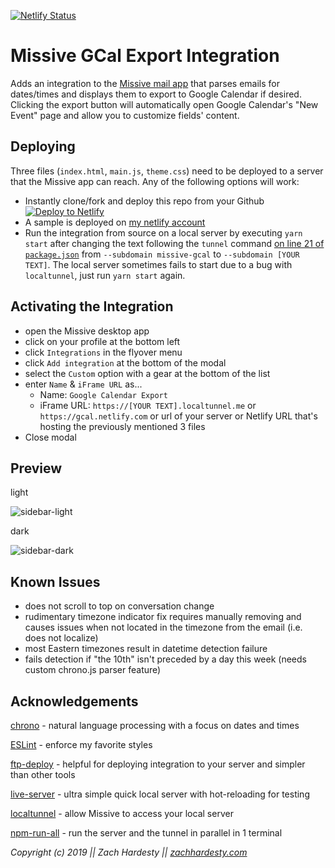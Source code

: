 [![Netlify Status](https://api.netlify.com/api/v1/badges/4e6ade71-be75-47ea-931e-71617ef1c9e0/deploy-status)](https://app.netlify.com/sites/gcal/deploys)

# Missive GCal Export Integration

Adds an integration to the [Missive mail app](https://missiveapp.com/) that parses emails for dates/times
and displays them to export to Google Calendar if desired. Clicking the export button will
automatically open Google Calendar's "New Event" page and allow you to customize fields' content.

## Deploying

Three files (`index.html`, `main.js`,
`theme.css`) need to be deployed to a server that the Missive app can reach. Any of the following
options will work:

- Instantly clone/fork and deploy this repo from your Github\
[![Deploy to Netlify](https://www.netlify.com/img/deploy/button.svg)](https://app.netlify.com/start/deploy?repository=https://github.com/zachhardesty7/missive-gcal-export-integration)
- A sample is deployed on [my netlify account](https://gcal.netlify.com/)
- Run the integration from source on a local server by executing `yarn
start` after changing the text following the `tunnel` command [on line 21 of `package.json`](package.json#L21) from `--subdomain
missive-gcal` to `--subdomain [YOUR TEXT]`. The local server sometimes fails to start due to a bug
with `localtunnel`, just run `yarn start` again.

## Activating the Integration

- open the Missive desktop app
- click on your profile at the bottom left
- click `Integrations` in the flyover menu
- click `Add integration` at the bottom of the modal
- select the `Custom` option with a gear at the bottom of the list
- enter `Name` & `iFrame URL` as...
  - Name: `Google Calendar Export`
  - iFrame URL: `https://[YOUR TEXT].localtunnel.me` or `https://gcal.netlify.com` or url of
    your server or Netlify URL that's hosting the previously mentioned 3 files
- Close modal

## Preview

light

![sidebar-light](https://i.imgur.com/KTrw9or.png)

dark

![sidebar-dark](https://i.imgur.com/aETnd8F.png)

## Known Issues

- does not scroll to top on conversation change
- rudimentary timezone indicator fix requires manually removing and causes issues when
  not located in the timezone from the email (i.e. does not localize)
- most Eastern timezones result in datetime detection failure
- fails detection if "the 10th" isn't preceded by a day this week (needs custom chrono.js parser feature)

## Acknowledgements

[chrono](https://github.com/wanasit/chrono) - natural language processing with a focus on dates and
times

[ESLint](https://github.com/eslint/eslint) - enforce my favorite styles

[ftp-deploy](https://github.com/simonh1000/ftp-deploy) - helpful for deploying integration to your
server and simpler than other tools

[live-server](https://github.com/tapio/live-server) - ultra simple quick local server with
hot-reloading for testing

[localtunnel](https://github.com/localtunnel/localtunnel) - allow Missive to access your local
server

[npm-run-all](https://github.com/mysticatea/npm-run-all) - run the server and the tunnel in parallel
in 1 terminal

*Copyright (c) 2019 || Zach Hardesty || [zachhardesty.com](https://zachhardesty.com)*
